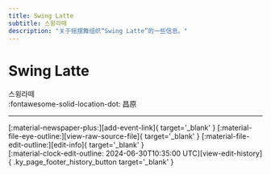 ```yaml
---
title: Swing Latte
subtitle: 스윙라떼
description: "关于摇摆舞组织“Swing Latte”的一些信息。"
---
```


# Swing Latte

스윙라떼  
:fontawesome-solid-location-dot: 昌原  


---

<div class="ky_page_footer" markdown>
<div class="ky_page_footer_trailing" markdown="span">
[:material-newspaper-plus:][add-event-link]{ target='_blank' }
[:material-file-eye-outline:][view-raw-source-file]{ target='_blank' }
[:material-file-edit-outline:][edit-info]{ target='_blank' }
</div>
<div class="ky_page_footer_leading" markdown="span">
[:material-clock-edit-outline: 2024-06-30T10:35:00 UTC][view-edit-history]{ .ky_page_footer_history_button target='_blank' }
</div>
</div>

[add-event-link]: https://github.com/swingdance/events/issues/new?assignees=&labels=add+event&projects=&template=02-add_entity.yml&title=%5Bko_KR%5D%20Add%20Event%3A%20%3CName%3E&region=ko_KR&province=Changwon&city=Changwon&org_id=swing-latte "添加活动"
[view-raw-source-file]: https://github.com/swingdance/orgs/blob/main/ko_KR/swing-latte.json "查看原始源文件"
[edit-info]: https://github.com/swingdance/orgs/issues/new?assignees=&labels=update+org&projects=&template=03-update_entity.yml&title=%5Bko_KR%5D%20Update%20Org%3A%20Swing%20Latte&region=ko_KR&id=swing-latte&name=Swing%20Latte "编辑信息"

[view-edit-history]: https://github.com/swingdance/orgs/commits/main/ko_KR/swing-latte.json "查看编辑历史"
